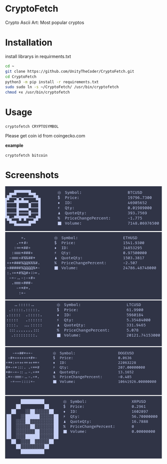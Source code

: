 # CryptoFetch
Crypto Ascii Art:
Most popular cryptos

# Installation


install librarys in requirments.txt

```bash
cd ~
git clone https://github.com/UnityTheCoder/CryptoFetch.git
cd CryptoFetch
python3 -m pip install -r requirements.txt
sudo sudo ln -s ~/CryptoFetch/ /usr/bin/cryptofetch
chmod +x /usr/bin/cryptofetch
```
# Usage

`cryptofetch CRYPTOSYMBOL`

Please get coin id from coingecko.com


**example**

`cryptofetch bitcoin`



# Screenshots

![Alt text](https://raw.githubusercontent.com/UnityTheCoder/CryptoFetch/main/assets/btcfetch.png)
![Alt text](https://raw.githubusercontent.com/UnityTheCoder/CryptoFetch/main/assets/ethfetch.png)
![Alt text](https://raw.githubusercontent.com/UnityTheCoder/CryptoFetch/main/assets/ltcfetch.png)
![Alt text](https://raw.githubusercontent.com/UnityTheCoder/CryptoFetch/main/assets/dogefetch.png)
![Alt text](https://raw.githubusercontent.com/UnityTheCoder/CryptoFetch/main/assets/xrpfetch.png)
